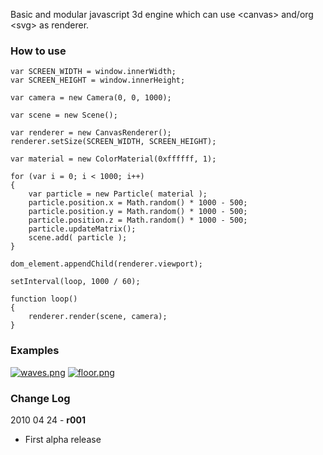 Basic and modular javascript 3d engine which can use &lt;canvas&gt; and/org &lt;svg&gt; as renderer.

### How to use

	var SCREEN_WIDTH = window.innerWidth;
	var SCREEN_HEIGHT = window.innerHeight;

	var camera = new Camera(0, 0, 1000);

	var scene = new Scene();
	
	var renderer = new CanvasRenderer();
	renderer.setSize(SCREEN_WIDTH, SCREEN_HEIGHT);

	var material = new ColorMaterial(0xffffff, 1);

	for (var i = 0; i < 1000; i++)
	{
		var particle = new Particle( material );
		particle.position.x = Math.random() * 1000 - 500;
		particle.position.y = Math.random() * 1000 - 500;
		particle.position.z = Math.random() * 1000 - 500;
		particle.updateMatrix();
		scene.add( particle );
	}

	dom_element.appendChild(renderer.viewport);

	setInterval(loop, 1000 / 60);

	function loop()
	{
		renderer.render(scene, camera);
	}
	
### Examples

[![waves.png](http://github.com/mrdoob/three.js/raw/master/examples/particles/waves.png)](http://mrdoob.com/lab/javascript/three/particles/waves.html)
[![floor.png](http://github.com/mrdoob/three.js/raw/master/examples/particles/floor.png)](http://mrdoob.com/lab/javascript/three/particles/floor.html)

### Change Log

2010 04 24 - **r001**

* First alpha release
